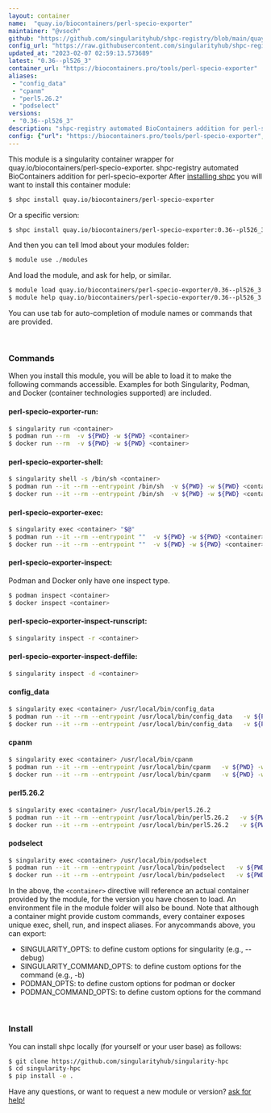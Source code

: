 ```yaml
---
layout: container
name:  "quay.io/biocontainers/perl-specio-exporter"
maintainer: "@vsoch"
github: "https://github.com/singularityhub/shpc-registry/blob/main/quay.io/biocontainers/perl-specio-exporter/container.yaml"
config_url: "https://raw.githubusercontent.com/singularityhub/shpc-registry/main/quay.io/biocontainers/perl-specio-exporter/container.yaml"
updated_at: "2023-02-07 02:59:13.573689"
latest: "0.36--pl526_3"
container_url: "https://biocontainers.pro/tools/perl-specio-exporter"
aliases:
 - "config_data"
 - "cpanm"
 - "perl5.26.2"
 - "podselect"
versions:
 - "0.36--pl526_3"
description: "shpc-registry automated BioContainers addition for perl-specio-exporter"
config: {"url": "https://biocontainers.pro/tools/perl-specio-exporter", "maintainer": "@vsoch", "description": "shpc-registry automated BioContainers addition for perl-specio-exporter", "latest": {"0.36--pl526_3": "sha256:8f91a6f993a9e2896566f9e5aa342497c412b47f88ba2c112943363ed2efcae7"}, "tags": {"0.36--pl526_3": "sha256:8f91a6f993a9e2896566f9e5aa342497c412b47f88ba2c112943363ed2efcae7"}, "docker": "quay.io/biocontainers/perl-specio-exporter", "aliases": {"config_data": "/usr/local/bin/config_data", "cpanm": "/usr/local/bin/cpanm", "perl5.26.2": "/usr/local/bin/perl5.26.2", "podselect": "/usr/local/bin/podselect"}}
---
```


This module is a singularity container wrapper for quay.io/biocontainers/perl-specio-exporter.
shpc-registry automated BioContainers addition for perl-specio-exporter
After [installing shpc](#install) you will want to install this container module:


```bash
$ shpc install quay.io/biocontainers/perl-specio-exporter
```

Or a specific version:

```bash
$ shpc install quay.io/biocontainers/perl-specio-exporter:0.36--pl526_3
```

And then you can tell lmod about your modules folder:

```bash
$ module use ./modules
```

And load the module, and ask for help, or similar.

```bash
$ module load quay.io/biocontainers/perl-specio-exporter/0.36--pl526_3
$ module help quay.io/biocontainers/perl-specio-exporter/0.36--pl526_3
```

You can use tab for auto-completion of module names or commands that are provided.

<br>

### Commands

When you install this module, you will be able to load it to make the following commands accessible.
Examples for both Singularity, Podman, and Docker (container technologies supported) are included.

#### perl-specio-exporter-run:

```bash
$ singularity run <container>
$ podman run --rm  -v ${PWD} -w ${PWD} <container>
$ docker run --rm  -v ${PWD} -w ${PWD} <container>
```

#### perl-specio-exporter-shell:

```bash
$ singularity shell -s /bin/sh <container>
$ podman run --it --rm --entrypoint /bin/sh  -v ${PWD} -w ${PWD} <container>
$ docker run --it --rm --entrypoint /bin/sh  -v ${PWD} -w ${PWD} <container>
```

#### perl-specio-exporter-exec:

```bash
$ singularity exec <container> "$@"
$ podman run --it --rm --entrypoint ""  -v ${PWD} -w ${PWD} <container> "$@"
$ docker run --it --rm --entrypoint ""  -v ${PWD} -w ${PWD} <container> "$@"
```

#### perl-specio-exporter-inspect:

Podman and Docker only have one inspect type.

```bash
$ podman inspect <container>
$ docker inspect <container>
```

#### perl-specio-exporter-inspect-runscript:

```bash
$ singularity inspect -r <container>
```

#### perl-specio-exporter-inspect-deffile:

```bash
$ singularity inspect -d <container>
```


#### config_data

```bash
$ singularity exec <container> /usr/local/bin/config_data
$ podman run --it --rm --entrypoint /usr/local/bin/config_data   -v ${PWD} -w ${PWD} <container> -c " $@"
$ docker run --it --rm --entrypoint /usr/local/bin/config_data   -v ${PWD} -w ${PWD} <container> -c " $@"
```


#### cpanm

```bash
$ singularity exec <container> /usr/local/bin/cpanm
$ podman run --it --rm --entrypoint /usr/local/bin/cpanm   -v ${PWD} -w ${PWD} <container> -c " $@"
$ docker run --it --rm --entrypoint /usr/local/bin/cpanm   -v ${PWD} -w ${PWD} <container> -c " $@"
```


#### perl5.26.2

```bash
$ singularity exec <container> /usr/local/bin/perl5.26.2
$ podman run --it --rm --entrypoint /usr/local/bin/perl5.26.2   -v ${PWD} -w ${PWD} <container> -c " $@"
$ docker run --it --rm --entrypoint /usr/local/bin/perl5.26.2   -v ${PWD} -w ${PWD} <container> -c " $@"
```


#### podselect

```bash
$ singularity exec <container> /usr/local/bin/podselect
$ podman run --it --rm --entrypoint /usr/local/bin/podselect   -v ${PWD} -w ${PWD} <container> -c " $@"
$ docker run --it --rm --entrypoint /usr/local/bin/podselect   -v ${PWD} -w ${PWD} <container> -c " $@"
```



In the above, the `<container>` directive will reference an actual container provided
by the module, for the version you have chosen to load. An environment file in the
module folder will also be bound. Note that although a container
might provide custom commands, every container exposes unique exec, shell, run, and
inspect aliases. For anycommands above, you can export:

 - SINGULARITY_OPTS: to define custom options for singularity (e.g., --debug)
 - SINGULARITY_COMMAND_OPTS: to define custom options for the command (e.g., -b)
 - PODMAN_OPTS: to define custom options for podman or docker
 - PODMAN_COMMAND_OPTS: to define custom options for the command

<br>

### Install

You can install shpc locally (for yourself or your user base) as follows:

```bash
$ git clone https://github.com/singularityhub/singularity-hpc
$ cd singularity-hpc
$ pip install -e .
```

Have any questions, or want to request a new module or version? [ask for help!](https://github.com/singularityhub/singularity-hpc/issues)